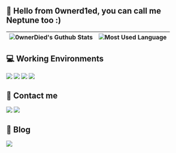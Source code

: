 ## 👋 Hello from 0wnerd1ed, you can call me Neptune too :)

|  ![0wnerDied's Guthub Stats](https://github-readme-stats.vercel.app/api?username=0wnerdied&include_all_commits=true&show_icons=true&hide_border=true&bg_color=ffffff) | ![Most Used Language](https://github-readme-stats-three-snowy-60.vercel.app/api/top-langs/?username=0wnerdied&layout=compact&hide_border=true) |
| ------------- | ------------- |

## 💻 Working Environments
[![](https://img.shields.io/badge/Windows%2011-0078d4?style=for-the-badge&logo=windows11&logoColor=white)](https://www.microsoft.com/windows) [![](https://img.shields.io/badge/macOS%20Sequoia-black?style=for-the-badge&logo=apple&logoColor=white)](https://en.wikipedia.org/wiki/MacOS_Sequoia) [![](https://img.shields.io/badge/Arch%20Linux-1793D1?style=for-the-badge&logo=arch-linux&logoColor=white)](https://archlinux.org/) [![](https://img.shields.io/badge/Ubuntu%2022.04-orange?style=for-the-badge&logo=ubuntu&logoColor=white)](https://releases.ubuntu.com/jammy/)

## 📧 Contact me
[![](https://img.shields.io/badge/Gmail-EA4335?style=for-the-badge&logo=gmail&logoColor=white)](mailto:z1281552865@gmail.com) [![](https://img.shields.io/badge/Outlook-0078D4?style=for-the-badge&logo=microsoftoutlook&logoColor=white)](mailto:atndko@outlook.sg)

## 📝 Blog
[![](https://img.shields.io/badge/blog-0E83CD?style=for-the-badge&logo=hexo&logoColor=white)](https://0b1t.tech)
